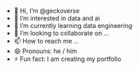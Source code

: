 - 👋 Hi, I’m @geckoverse
- 👀 I’m interested in data and ai
- 🌱 I’m currently learning data engineering
- 💞️ I’m looking to collaborate on ...
- 📫 How to reach me ...
- 😄 Pronouns: he / him
- ⚡ Fun fact: I am creating my portfolio

<!---
geckoverse/geckoverse is a ✨ special ✨ repository because its `README.md` (this file) appears on your GitHub profile.
You can click the Preview link to take a look at your changes.
--->
